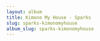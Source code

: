 ```yaml
---
layout: album
title: Kimono My House - Sparks
slug: sparks-kimonomyhouse
album_slug: sparks-kimonomyhouse
---
```

